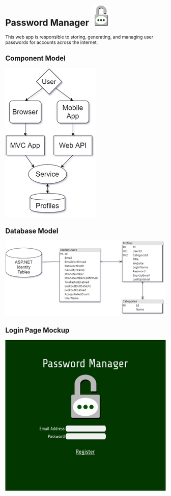 # Password Manager <img src="./design/AppLogo_01.png" width="64"/>
This web app is responsible to storing, generating, and managing user passwords for accounts across the internet.

## Component Model
![Component Model](./design/ComponentModel_02.png)

## Database Model
![DB Model](./design/EntityRelationship_02.png)

## Login Page Mockup
![Login](./design/LandingPage_MockUp_01.png)
